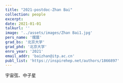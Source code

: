 ```yaml
---
title: "2021-postdoc-Zhan Bai"
collection: people
excerpt: 
date: 2021-01-01
talkurl: ''
image: '../assets/images/Zhan Bai1.jpg'
pers_name: '摆展'
grad_bs: '北京大学'
grad_phd: '北京大学'
enro_year: '2021' 
email_addr: 'baizhan@itp.ac.cn'
publ_list: 'https://inspirehep.net/authors/1866897'
---
```



 宇宙弦、中子星



